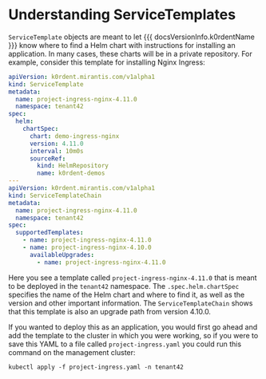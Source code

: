 # Understanding ServiceTemplates

`ServiceTemplate` objects are meant to let {{{ docsVersionInfo.k0rdentName }}} know where to find a Helm chart with instructions for installing
an application. In many cases, these charts will be in a private repository.  For example, consider this template for
installing Nginx Ingress:

```yaml
apiVersion: k0rdent.mirantis.com/v1alpha1
kind: ServiceTemplate
metadata:
  name: project-ingress-nginx-4.11.0
  namespace: tenant42
spec:
  helm:
    chartSpec:
      chart: demo-ingress-nginx
      version: 4.11.0
      interval: 10m0s
      sourceRef:
        kind: HelmRepository
        name: k0rdent-demos
---
apiVersion: k0rdent.mirantis.com/v1alpha1
kind: ServiceTemplateChain
metadata:
  name: project-ingress-nginx-4.11.0
  namespace: tenant42
spec:
  supportedTemplates:
    - name: project-ingress-nginx-4.11.0
    - name: project-ingress-nginx-4.10.0
      availableUpgrades:
        - name: project-ingress-nginx-4.11.0
```

Here you see a template called `project-ingress-nginx-4.11.0` that is meant to be deployed in the `tenant42` namespace.
The `.spec.helm.chartSpec` specifies the name of the Helm chart and where to find it, as well as the version and other 
important information. The `ServiceTemplateChain` shows that this template is also an upgrade path from version 4.10.0.

If you wanted to deploy this as an application, you would first go ahead and add the template to the cluster in which you were working, so if you were to save this YAML to a file called `project-ingress.yaml` you could run this command on the management cluster:

```shell
kubectl apply -f project-ingress.yaml -n tenant42
```
